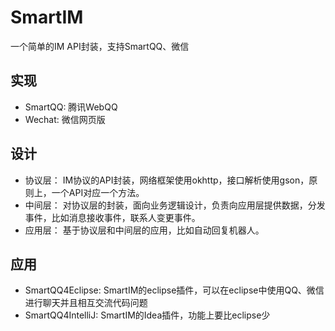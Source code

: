 # SmartIM
一个简单的IM API封装，支持SmartQQ、微信

## 实现

- SmartQQ: 腾讯WebQQ
- Wechat: 微信网页版

## 设计

- 协议层： IM协议的API封装，网络框架使用okhttp，接口解析使用gson，原则上，一个API对应一个方法。
- 中间层： 对协议层的封装，面向业务逻辑设计，负责向应用层提供数据，分发事件，比如消息接收事件，联系人变更事件。
- 应用层： 基于协议层和中间层的应用，比如自动回复机器人。

## 应用

- SmartQQ4Eclipse: SmartIM的eclipse插件，可以在eclipse中使用QQ、微信进行聊天并且相互交流代码问题
- SmartQQ4IntelliJ: SmartIM的Idea插件，功能上要比eclipse少
